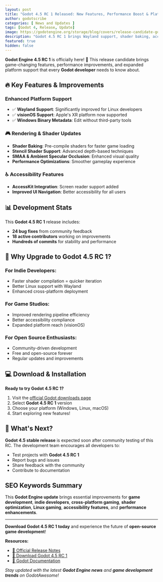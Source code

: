```yaml
---
layout: post
title: "Godot 4.5 RC 1 Released: New Features, Performance Boost & Platform Support"
author: godotscribe
categories: [ News and Updates ]
tags: [Godot 4, Release, Update]
image: https://godotengine.org/storage/blog/covers/release-candidate-godot-4-5-rc-1.webp
description: "Godot 4.5 RC 1 brings Wayland support, shader baking, accessibility improvements, and visionOS platform support for enhanced game development."
featured: true
hidden: false
---
```


**Godot Engine 4.5 RC 1** is officially here! 🚀 This release candidate brings game-changing features, performance improvements, and expanded platform support that every **Godot developer** needs to know about.

## 🔥 Key Features & Improvements

### **Enhanced Platform Support**
- ✅ **Wayland Support**: Significantly improved for Linux developers
- ✅ **visionOS Support**: Apple's XR platform now supported
- ✅ **Windows Binary Metadata**: Edit without third-party tools

### **🎮 Rendering & Shader Updates**
- **Shader Baking**: Pre-compile shaders for faster game loading
- **Stencil Shader Support**: Advanced depth-based techniques
- **SMAA & Ambient Specular Occlusion**: Enhanced visual quality
- **Performance Optimizations**: Smoother gameplay experience

### **♿ Accessibility Features**
- **AccessKit Integration**: Screen reader support added
- **Improved UI Navigation**: Better accessibility for all users

## 📊 Development Stats

This **Godot 4.5 RC 1** release includes:
- **24 bug fixes** from community feedback
- **18 active contributors** working on improvements
- **Hundreds of commits** for stability and performance

## 🚀 Why Upgrade to Godot 4.5 RC 1?

### **For Indie Developers:**
- Faster shader compilation = quicker iteration
- Better Linux support with Wayland
- Enhanced cross-platform deployment

### **For Game Studios:**
- Improved rendering pipeline efficiency
- Better accessibility compliance
- Expanded platform reach (visionOS)

### **For Open Source Enthusiasts:**
- Community-driven development
- Free and open-source forever
- Regular updates and improvements

## 💻 Download & Installation

**Ready to try Godot 4.5 RC 1?**

1. Visit the <a href="https://godotengine.org/download/" target="_blank">official Godot downloads page</a>
2. Select **Godot 4.5 RC 1** version
3. Choose your platform (Windows, Linux, macOS)
4. Start exploring new features!

## 🎯 What's Next?

**Godot 4.5 stable release** is expected soon after community testing of this RC. The development team encourages all developers to:

- Test projects with **Godot 4.5 RC 1**
- Report bugs and issues
- Share feedback with the community
- Contribute to documentation

## SEO Keywords Summary

This **Godot Engine update** brings essential improvements for **game development**, **indie developers**, **cross-platform gaming**, **shader optimization**, **Linux gaming**, **accessibility features**, and **performance enhancements**.

---

**Download Godot 4.5 RC 1 today** and experience the future of **open-source game development**! 

**Resources:**
- <a href="https://godotengine.org/article/release-candidate-godot-4-5-rc-1/" target="_blank">🔗 Official Release Notes</a>
- <a href="https://godotengine.org/download/" target="_blank">🔗 Download Godot 4.5 RC 1</a>
- <a href="https://docs.godotengine.org/" target="_blank">🔗 Godot Documentation</a>

*Stay updated with the latest **Godot Engine news** and **game development trends** on GodotAwesome!*
